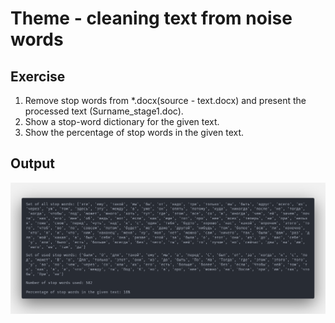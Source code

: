 # Theme - cleaning text from noise words

## Exercise
1. Remove stop words from *.docx(source - text.docx) and present the processed text (Surname_stage1.doc).
2. Show a stop-word dictionary for the given text.
3. Show the percentage of stop words in the given text.

## Output

![screen](./docs/output.png)
